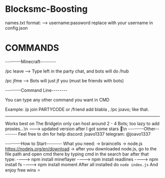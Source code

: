 # Blocksmc-Boosting

names.txt format:
--> username:password
replace with your username in config.json

# COMMANDS
--------Minecraft--------

/pc leave --> Type left in the party chat, and bots will do /hub

/pc jfme --> Bots will just jf you (must be friends with bots)

--------Command Line--------

You can type any other command you want in CMD

Example: /p join PARTYCODE or /friend add blabla , /pc joavo; like that.

----------------
Works best on The Bridge\n
only can host around 2 - 4 Bots; too lazy to add proxies...\n
---> updated version after I got some stars 🤩\n
--------Other--------
Feel free to dm for help discord: joavo1337 telegram: @joavo1337

--------How to Start--------
What you need:
-> braincells
-> node.js https://nodejs.org/en/download
-> after you downloaded node.js, go to the file path and open cmd there by typing cmd in the search bar after that type:
----> npm install mineflayer
----> npm install readlines
----> npm install fs
----> npm install moment
After all installed do `node index.js`
And enjoy free wins ⭐
